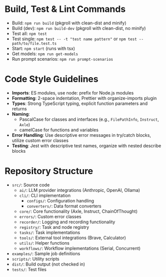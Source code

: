 # Build, Test & Lint Commands

- Build: `npm run build` (pkgroll with clean-dist and minify)
- Build (dev): `npm run build-dev` (pkgroll with clean-dist, no minify)
- Test all: `npm test`
- Test single: `npm test -- -t "test name pattern"` or `npm test -- path/to/file.test.ts`
- Start: `npm start` (runs with tsx)
- Get models: `npm run get-models`
- Run prompt scenarios: `npm run prompt-scenarios`

# Code Style Guidelines

- **Imports**: ES modules, use node: prefix for Node.js modules
- **Formatting**: 2-space indentation, Prettier with organize-imports plugin
- **Types**: Strong TypeScript typing, explicit function parameters and returns
- **Naming**: 
  - PascalCase for classes and interfaces (e.g., `FilePathInfo`, `Instruct`, `Axle`)
  - camelCase for functions and variables
- **Error Handling**: Use descriptive error messages in try/catch blocks, utilize custom error classes
- **Testing**: Jest with descriptive test names, organize with nested describe blocks

# Repository Structure

- `src/`: Source code
  - `ai/`: LLM provider integrations (Anthropic, OpenAI, Ollama)
  - `cli/`: CLI implementation
    - `configs/`: Configuration handling
    - `converters/`: Data format converters
  - `core/`: Core functionality (Axle, Instruct, ChainOfThought)
  - `errors/`: Custom error classes
  - `recorder/`: Logging and recording functionality
  - `registry/`: Task and node registry
  - `tasks/`: Task implementations
  - `tools/`: External tool integrations (Brave, Calculator)
  - `utils/`: Helper functions
  - `workflows/`: Workflow implementations (Serial, Concurrent)
- `examples/`: Sample job definitions
- `scripts/`: Utility scripts
- `dist/`: Build output (not checked in)
- `tests/`: Test files